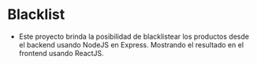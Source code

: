 # Blacklist
- Este proyecto brinda la posibilidad de blacklistear los productos desde el backend usando NodeJS en Express. Mostrando el resultado en el frontend usando ReactJS.


